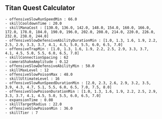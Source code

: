## Titan Quest Calculator

    - offensiveSlowRunSpeedMin : 66.0
    - skillCooldownTime : 20.0
    - skillManaCost : [130.0, 136.0, 142.0, 148.0, 154.0, 160.0, 166.0, 172.0, 178.0, 184.0, 190.0, 196.0, 202.0, 208.0, 214.0, 220.0, 226.0, 232.0, 238.0, 244.0]
    - offensiveSlowDefensiveAbilityDurationMin : [1.0, 1.3, 1.6, 1.9, 2.2, 2.5, 2.9, 3.3, 3.7, 4.1, 4.5, 5.0, 5.5, 6.0, 6.5, 7.0]
    - offensiveTrapMin : [1.0, 1.3, 1.6, 1.9, 2.2, 2.5, 2.9, 3.3, 3.7, 4.1, 4.5, 5.0, 5.5, 6.0, 6.5, 7.0]
    - skillConnectionSpacing : 62
    - cameraShakeAmplitude : 0.12
    - offensiveSlowDefensiveAbilityMin : 50.0
    - skillMaxLevel : 12
    - offensiveSlowPoisonMax : 48.0
    - skillUltimateLevel : 16
    - offensiveSlowRunSpeedDurationMin : [2.0, 2.3, 2.6, 2.9, 3.2, 3.5, 3.9, 4.3, 4.7, 5.1, 5.5, 6.0, 6.5, 7.0, 7.5, 8.0]
    - offensiveSlowPoisonDurationMin : [1.0, 1.3, 1.6, 1.9, 2.2, 2.5, 2.9, 3.3, 3.7, 4.1, 4.5, 5.0, 5.5, 6.0, 6.5, 7.0]
    - expansionTime : 0.08
    - skillTargetRadius : 22.0
    - offensiveSlowPoisonMin : 36.0
    - skillTier : 7
